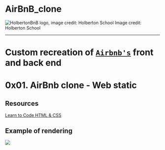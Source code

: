 # AirBnB_clone
![HolbertonBnB logo, image credit: Holberton
School](https://holbertonintranet.s3.amazonaws.com/uploads/medias/2018/6/65f4a1dd9c51265f49d0.png?X-Amz-Algorithm=AWS4-HMAC-SHA256&X-Amz-Credential=AKIARDDGGGOUXW7JF5MT%2F20190705%2Fus-east-1%2Fs3%2Faws4_request&X-Amz-Date=20190705T140914Z&X-Amz-Expires=86400&X-Amz-SignedHeaders=host&X-Amz-Signature=9bab52d841eb4673da3ded2ece6e75617ef31f6f7f2d468697481f1fd02b209f)
Image credit: Holberton School

---
# Custom recreation of [`Airbnb's`](https://www.airbnb.com/) front and back end

# 0x01. AirBnb clone - Web static

## Resources

[Learn to Code HTML & CSS](https://learn.shayhowe.com/html-css/) </br >

## Example of rendering
<img src="https://imgur.com/a/lzN8WXs">